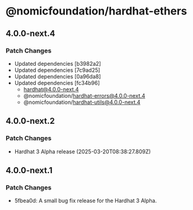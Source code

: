 # @nomicfoundation/hardhat-ethers

## 4.0.0-next.4

### Patch Changes

- Updated dependencies [b3982a2]
- Updated dependencies [7c9ad25]
- Updated dependencies [0a96da8]
- Updated dependencies [fc34b96]
  - hardhat@4.0.0-next.4
  - @nomicfoundation/hardhat-errors@4.0.0-next.4
  - @nomicfoundation/hardhat-utils@4.0.0-next.4

## 4.0.0-next.2

### Patch Changes

- Hardhat 3 Alpha release (2025-03-20T08:38:27.809Z)

## 4.0.0-next.1

### Patch Changes

- 5fbea0d: A small bug fix release for the Hardhat 3 Alpha.
